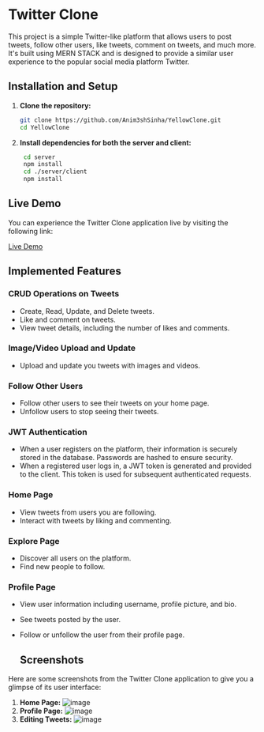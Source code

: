# Twitter Clone
This project is a simple Twitter-like platform that allows users to post tweets, follow other users, like tweets, comment on tweets, and much more. It's built using MERN STACK and is designed to provide a similar user experience to the popular social media platform Twitter.

## Installation and Setup

1. **Clone the repository:**

   ```bash
   git clone https://github.com/Anim3shSinha/YellowClone.git
   cd YellowClone
   
2. **Install dependencies for both the server and client:**
     ```bash
      cd server
      npm install
      cd ./server/client
      npm install

## Live Demo

You can experience the Twitter Clone application live by visiting the following link:

[Live Demo](https://animesh-twitter-clone.netlify.app/)

## Implemented Features

### CRUD Operations on Tweets
- Create, Read, Update, and Delete tweets.
- Like and comment on tweets.
- View tweet details, including the number of likes and comments.

### Image/Video Upload and Update
- Upload and update you tweets with images and videos.

### Follow Other Users
- Follow other users to see their tweets on your home page.
- Unfollow users to stop seeing their tweets.

### JWT Authentication
- When a user registers on the platform, their information is securely stored in the database. Passwords are hashed to ensure security.
- When a registered user logs in, a JWT token is generated and provided to the client. This token is used for subsequent authenticated requests.

### Home Page
- View tweets from users you are following.
- Interact with tweets by liking and commenting.

### Explore Page
- Discover all users on the platform.
- Find new people to follow.

### Profile Page
- View user information including username, profile picture, and bio.
- See tweets posted by the user.
- Follow or unfollow the user from their profile page.

  ## Screenshots

Here are some screenshots from the Twitter Clone application to give you a glimpse of its user interface:

1. **Home Page:**
   ![image](https://github.com/Anim3shSinha/YellowClone/assets/76643531/0a190ac4-2a22-4074-80df-6a1bedd163b5)
2. **Profile Page:**
   ![image](https://github.com/Anim3shSinha/YellowClone/assets/76643531/36177979-b31c-495d-b40b-9ee75c457bee)
3. **Editing Tweets:**
  ![image](https://github.com/Anim3shSinha/YellowClone/assets/76643531/0e3dc74c-ad07-44e8-bcb1-1369431d1e41) 

